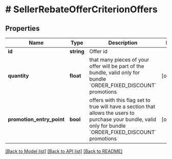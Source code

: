 # # SellerRebateOfferCriterionOffers

## Properties

Name | Type | Description | Notes
------------ | ------------- | ------------- | -------------
**id** | **string** | Offer id |
**quantity** | **float** | that many pieces of your offer will be part of the bundle, valid only for bundle &#x60;ORDER_FIXED_DISCOUNT&#x60; promotions | [optional]
**promotion_entry_point** | **bool** | offers with this flag set to true will have a section that allows the users to purchase your bundle, valid only for bundle &#x60;ORDER_FIXED_DISCOUNT&#x60; promotions | [optional]

[[Back to Model list]](../../README.md#models) [[Back to API list]](../../README.md#endpoints) [[Back to README]](../../README.md)
